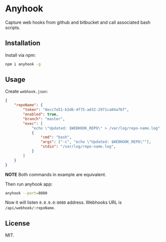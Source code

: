 # Anyhook

Capture web hooks from github and bitbucket and call associated bash scripts.

## Installation

Install via npm:
```bash
npm i anyhook -g
```

## Usage

Create `webhook.json`:
```json
{
    "repoName": {
        "token": "8ecc7e51-b2d6-4f75-ad32-2971ca04a76f",
        "enabled": true,
        "branch": "master",
        "exec": [
            "echo \"Updated: $WEBHOOK_REPO\" > /var/log/repo-name.log",
            {
                "cmd": "bash",
                "args": ["-c", "echo \"Updated: $WEBHOOK_REPO\""],
                "stdio": "/var/log/repo-name.log",
            }
        ]
    }
}
```

**NOTE** Both commands in example are equivalent.

Then run anyhook app:
```bash
anyhook --port=8080
```

Now it will listen `0.0.0.0:8080` address. Webhooks URL is
`/api/webhook/:repoName`.

## License

MIT.
